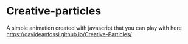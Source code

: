 # Creative-particles
A simple animation created with javascript that you can play with here https://davideanfossi.github.io/Creative-Particles/
